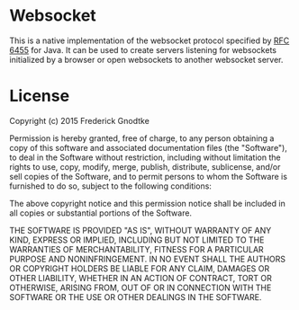 # Websocket

This is a native implementation of the websocket protocol specified by [RFC 6455](http://tools.ietf.org/html/rfc6455) for Java.
It can be used to create servers listening for websockets initialized by a browser or open websockets to another websocket server.

# License

Copyright (c) 2015 Frederick Gnodtke


Permission is hereby granted, free of charge, to any person obtaining a copy of this software and associated documentation files (the "Software"), to deal in the Software without restriction, including without limitation the rights to use, copy, modify, merge, publish, distribute, sublicense, and/or sell copies of the Software, and to permit persons to whom the Software is furnished to do so, subject to the following conditions:

The above copyright notice and this permission notice shall be included in all copies or substantial portions of the Software.

THE SOFTWARE IS PROVIDED "AS IS", WITHOUT WARRANTY OF ANY KIND, EXPRESS OR IMPLIED, INCLUDING BUT NOT LIMITED TO THE WARRANTIES OF MERCHANTABILITY, FITNESS FOR A PARTICULAR PURPOSE AND NONINFRINGEMENT. IN NO EVENT SHALL THE AUTHORS OR COPYRIGHT HOLDERS BE LIABLE FOR ANY CLAIM, DAMAGES OR OTHER LIABILITY, WHETHER IN AN ACTION OF CONTRACT, TORT OR OTHERWISE, ARISING FROM, OUT OF OR IN CONNECTION WITH THE SOFTWARE OR THE USE OR OTHER DEALINGS IN THE SOFTWARE.
